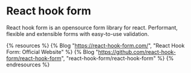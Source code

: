 # React hook form

React hook form is an opensource form library for react. Performant, flexible and extensible forms with easy-to-use validation.

{% resources %}
  {% Blog "https://react-hook-form.com/", "React Hook Form: Official Website" %}
  {% Blog "https://github.com/react-hook-form/react-hook-form", "react-hook-form/react-hook-form" %}
{% endresources %}
